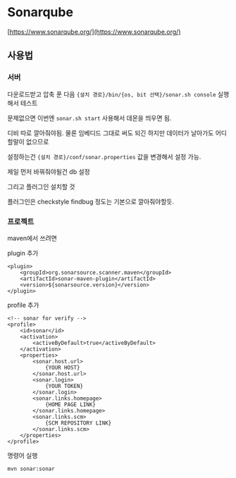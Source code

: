 # Sonarqube

[https://www.sonarqube.org/](https://www.sonarqube.org/)

## 사용법

### 서버

다운로드받고 압축 푼 다음 `{설치 경로}/bin/{os, bit 선택}/sonar.sh console` 실행해서 테스트

문제없으면 이번엔 `sonar.sh start` 사용해서 데몬을 띄우면 됨.

디비 따로 깔아줘야됨. 물론 임베디드 그대로 써도 되긴 하지만 데이터가 날아가도 어디 할말이 없으므로

설정하는건 `{설치 경로}/conf/sonar.properties` 값을 변경해서 설정 가능.

제일 먼저 바꿔줘야될건 db 설정

그리고 플러그인 설치할 것

플러그인은 checkstyle findbug 정도는 기본으로 깔아줘야할듯.

### 프로젝트

maven에서 쓰려면

plugin 추가

```markup
<plugin>
    <groupId>org.sonarsource.scanner.maven</groupId>
    <artifactId>sonar-maven-plugin</artifactId>
    <version>${sonarsource.version}</version>
</plugin>
```

profile 추가

```markup
<!-- sonar for verify -->
<profile>
    <id>sonar</id>
    <activation>
        <activeByDefault>true</activeByDefault>
    </activation>
    <properties>
        <sonar.host.url>
            {YOUR HOST}
        </sonar.host.url>
        <sonar.login>
            {YOUR TOKEN}
        </sonar.login>
        <sonar.links.homepage>
            {HOME PAGE LINK}
        </sonar.links.homepage>
        <sonar.links.scm>
            {SCM REPOSITORY LINK}
        </sonar.links.scm>
    </properties>
</profile>
```

명령어 실행

`mvn sonar:sonar`

